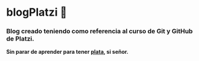 # blogPlatzi 💪
### Blog creado teniendo como referencia al curso de Git y GitHub de Platzi.
 **Sin parar de aprender para tener [plata](https://www.youtube.com/watch?v=cEOyOB-v_h4&ab_channel=DiomedesD%C3%ADazOficial "plata"), si señor.**

